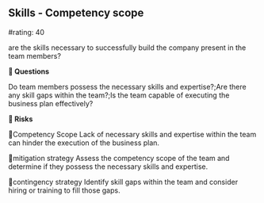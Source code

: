

## Skills - Competency scope

#rating: 40


are the skills necessary to successfully build the company present in the team members?

**💭 Questions**

Do team members possess the necessary skills and expertise?;Are there any skill gaps within the team?;Is the team capable of executing the business plan effectively?

**🚨 Risks**

🚨Competency Scope
Lack of necessary skills and expertise within the team can hinder the execution of the business plan.

🚨mitigation strategy
Assess the competency scope of the team and determine if they possess the necessary skills and expertise.

🚨contingency strategy
Identify skill gaps within the team and consider hiring or training to fill those gaps.




